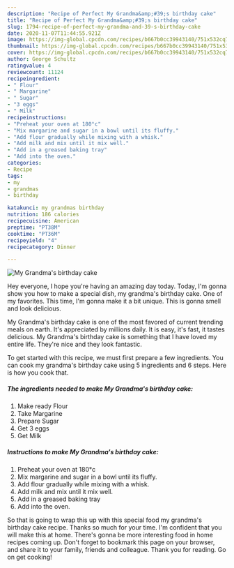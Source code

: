 ```yaml
---
description: "Recipe of Perfect My Grandma&amp;#39;s birthday cake"
title: "Recipe of Perfect My Grandma&amp;#39;s birthday cake"
slug: 1794-recipe-of-perfect-my-grandma-and-39-s-birthday-cake
date: 2020-11-07T11:44:55.921Z
image: https://img-global.cpcdn.com/recipes/b667b0cc39943140/751x532cq70/my-grandmas-birthday-cake-recipe-main-photo.jpg
thumbnail: https://img-global.cpcdn.com/recipes/b667b0cc39943140/751x532cq70/my-grandmas-birthday-cake-recipe-main-photo.jpg
cover: https://img-global.cpcdn.com/recipes/b667b0cc39943140/751x532cq70/my-grandmas-birthday-cake-recipe-main-photo.jpg
author: George Schultz
ratingvalue: 4
reviewcount: 11124
recipeingredient:
- " Flour"
- " Margarine"
- " Sugar"
- "3 eggs"
- " Milk"
recipeinstructions:
- "Preheat your oven at 180°c"
- "Mix margarine and sugar in a bowl until its fluffy."
- "Add flour gradually while mixing with a whisk."
- "Add milk and mix until it mix well."
- "Add in a greased baking tray"
- "Add into the oven."
categories:
- Recipe
tags:
- my
- grandmas
- birthday

katakunci: my grandmas birthday 
nutrition: 186 calories
recipecuisine: American
preptime: "PT38M"
cooktime: "PT36M"
recipeyield: "4"
recipecategory: Dinner

---
```



![My Grandma&#39;s birthday cake](https://img-global.cpcdn.com/recipes/b667b0cc39943140/751x532cq70/my-grandmas-birthday-cake-recipe-main-photo.jpg)

Hey everyone, I hope you're having an amazing day today. Today, I'm gonna show you how to make a special dish, my grandma&#39;s birthday cake. One of my favorites. This time, I'm gonna make it a bit unique. This is gonna smell and look delicious.

My Grandma&#39;s birthday cake is one of the most favored of current trending meals on earth. It's appreciated by millions daily. It is easy, it's fast, it tastes delicious. My Grandma&#39;s birthday cake is something that I have loved my entire life. They're nice and they look fantastic.




To get started with this recipe, we must first prepare a few ingredients. You can cook my grandma&#39;s birthday cake using 5 ingredients and 6 steps. Here is how you cook that.

<!--inarticleads1-->

##### The ingredients needed to make My Grandma&#39;s birthday cake:

1. Make ready  Flour
1. Take  Margarine
1. Prepare  Sugar
1. Get 3 eggs
1. Get  Milk




<!--inarticleads2-->

##### Instructions to make My Grandma&#39;s birthday cake:

1. Preheat your oven at 180°c
1. Mix margarine and sugar in a bowl until its fluffy.
1. Add flour gradually while mixing with a whisk.
1. Add milk and mix until it mix well.
1. Add in a greased baking tray
1. Add into the oven.




So that is going to wrap this up with this special food my grandma&#39;s birthday cake recipe. Thanks so much for your time. I'm confident that you will make this at home. There's gonna be more interesting food in home recipes coming up. Don't forget to bookmark this page on your browser, and share it to your family, friends and colleague. Thank you for reading. Go on get cooking!
